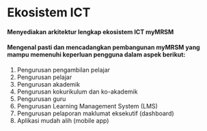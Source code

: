# Ekosistem ICT

#### Menyediakan arkitektur lengkap ekosistem ICT myMRSM&#x20;

#### Mengenal pasti dan mencadangkan pembangunan myMRSM yang mampu memenuhi keperluan pengguna dalam aspek berikut:&#x20;

1. Pengurusan pengambilan pelajar&#x20;
2. Pengurusan pelajar&#x20;
3. Pengurusan akademik&#x20;
4. Pengurusan kokurikulum dan ko-akademik
5. Pengurusan guru&#x20;
6. Pengurusan Learning Management System (LMS)&#x20;
7. Pengurusan pelaporan maklumat eksekutif (dashboard)&#x20;
8. Aplikasi mudah alih (mobile app)
